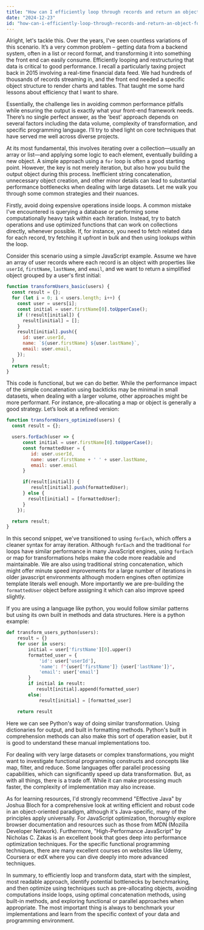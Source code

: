 ```yaml
---
title: "How can I efficiently loop through records and return an object for the front end?"
date: "2024-12-23"
id: "how-can-i-efficiently-loop-through-records-and-return-an-object-for-the-front-end"
---
```


Alright, let's tackle this. Over the years, I've seen countless variations of this scenario. It’s a very common problem – getting data from a backend system, often in a list or record format, and transforming it into something the front end can easily consume. Efficiently looping and restructuring that data is critical to good performance. I recall a particularly taxing project back in 2015 involving a real-time financial data feed. We had hundreds of thousands of records streaming in, and the front end needed a specific object structure to render charts and tables. That taught me some hard lessons about efficiency that I want to share.

Essentially, the challenge lies in avoiding common performance pitfalls while ensuring the output is exactly what your front-end framework needs. There’s no single perfect answer, as the 'best' approach depends on several factors including the data volume, complexity of transformation, and specific programming language. I’ll try to shed light on core techniques that have served me well across diverse projects.

At its most fundamental, this involves iterating over a collection—usually an array or list—and applying some logic to each element, eventually building a new object. A simple approach using a `for` loop is often a good starting point. However, the key is not merely iteration, but also how you build the output object during this process. Inefficient string concatenation, unnecessary object creation, and other minor details can lead to substantial performance bottlenecks when dealing with large datasets. Let me walk you through some common strategies and their nuances.

Firstly, avoid doing expensive operations inside loops. A common mistake I've encountered is querying a database or performing some computationally heavy task within each iteration. Instead, try to batch operations and use optimized functions that can work on collections directly, whenever possible. If, for instance, you need to fetch related data for each record, try fetching it upfront in bulk and then using lookups within the loop.

Consider this scenario using a simple JavaScript example. Assume we have an array of user records where each record is an object with properties like `userId`, `firstName`, `lastName`, and `email`, and we want to return a simplified object grouped by a user's first initial:

```javascript
function transformUsers_basic(users) {
  const result = {};
  for (let i = 0; i < users.length; i++) {
    const user = users[i];
    const initial = user.firstName[0].toUpperCase();
    if (!result[initial]) {
      result[initial] = [];
    }
    result[initial].push({
      id: user.userId,
      name: `${user.firstName} ${user.lastName}`,
      email: user.email,
    });
  }
  return result;
}
```

This code is functional, but we can do better. While the performance impact of the simple concatenation using backticks may be minimal in small datasets, when dealing with a larger volume, other approaches might be more performant. For instance, pre-allocating a map or object is generally a good strategy. Let’s look at a refined version:

```javascript
function transformUsers_optimized(users) {
  const result = {};

  users.forEach(user => {
      const initial = user.firstName[0].toUpperCase();
      const formattedUser = {
         id: user.userId,
         name: user.firstName + ' ' + user.lastName,
         email: user.email
      }

      if(result[initial]) {
         result[initial].push(formattedUser);
      } else {
        result[initial] = [formattedUser];
      }
    });

  return result;
}
```

In this second snippet, we've transitioned to using `forEach`, which offers a cleaner syntax for array iteration. Although `forEach` and the traditional `for` loops have similar performance in many JavaScript engines, using `forEach` or map for transformations helps make the code more readable and maintainable. We are also using traditional string concatenation, which might offer minute speed improvements for a large number of iterations in older javascript environments although modern engines often optimize template literals well enough. More importantly we are pre-building the `formattedUser` object before assigning it which can also improve speed slightly.

If you are using a language like python, you would follow similar patterns but using its own built in methods and data structures. Here is a python example:

```python
def transform_users_python(users):
    result = {}
    for user in users:
        initial = user['firstName'][0].upper()
        formatted_user = {
            'id': user['userId'],
            'name': f"{user['firstName']} {user['lastName']}",
            'email': user['email']
        }
        if initial in result:
           result[initial].append(formatted_user)
        else:
            result[initial] = [formatted_user]

    return result
```
Here we can see Python's way of doing similar transformation.  Using dictionaries for output, and built in formatting methods. Python's built in comprehension methods can also make this sort of operation easier, but it is good to understand these manual implementations too.

For dealing with very large datasets or complex transformations, you might want to investigate functional programming constructs and concepts like map, filter, and reduce. Some languages offer parallel processing capabilities, which can significantly speed up data transformation. But, as with all things, there is a trade off. While it can make processing much faster, the complexity of implementation may also increase.

As for learning resources, I'd strongly recommend "Effective Java" by Joshua Bloch for a comprehensive look at writing efficient and robust code in an object-oriented paradigm, although it's Java-specific, many of the principles apply universally. For JavaScript optimization, thoroughly explore browser documentation and resources such as those from MDN (Mozilla Developer Network). Furthermore, "High-Performance JavaScript" by Nicholas C. Zakas is an excellent book that goes deep into performance optimization techniques. For the specific functional programming techniques, there are many excellent courses on websites like Udemy, Coursera or edX where you can dive deeply into more advanced techniques.

In summary, to efficiently loop and transform data, start with the simplest, most readable approach, identify potential bottlenecks by benchmarking, and then optimize using techniques such as pre-allocating objects, avoiding computations inside loops, using optimal concatenation methods, using built-in methods, and exploring functional or parallel approaches when appropriate. The most important thing is always to benchmark your implementations and learn from the specific context of your data and programming environment.
